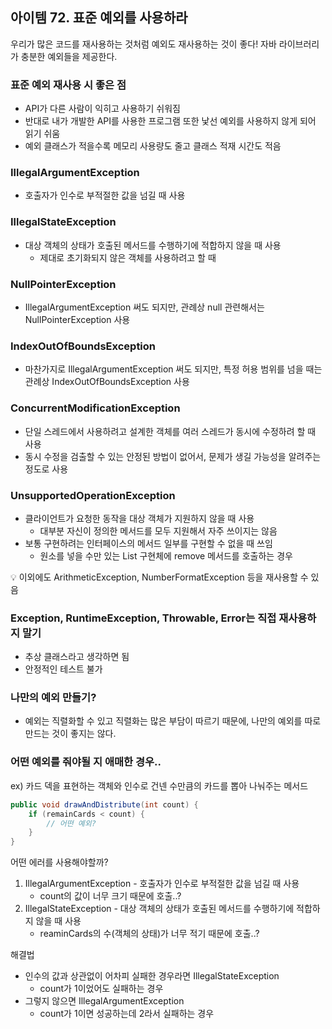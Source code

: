 ## 아이템 72. 표준 예외를 사용하라

우리가 많은 코드를 재사용하는 것처럼 예외도 재사용하는 것이 좋다! 자바 라이브러리가 충분한 예외들을 제공한다.

### 표준 예외 재사용 시 좋은 점

- API가 다른 사람이 익히고 사용하기 쉬워짐
- 반대로 내가 개발한 API를 사용한 프로그램 또한 낯선 예외를 사용하지 않게 되어 읽기 쉬움
- 예외 클래스가 적을수록 메모리 사용량도 줄고 클래스 적재 시간도 적음

### IllegalArgumentException

- 호출자가 인수로 부적절한 값을 넘길 때 사용

### IllegalStateException

- 대상 객체의 상태가 호출된 메서드를 수행하기에 적합하지 않을 때 사용
    - 제대로 초기화되지 않은 객체를 사용하려고 할 때

### NullPointerException

- IllegalArgumentException 써도 되지만, 관례상 null 관련해서는 NullPointerException 사용

### IndexOutOfBoundsException

- 마찬가지로 IllegalArgumentException 써도 되지만, 특정 허용 범위를 넘을 때는 관례상 IndexOutOfBoundsException 사용

### ConcurrentModificationException

- 단일 스레드에서 사용하려고 설계한 객체를 여러 스레드가 동시에 수정하려 할 때 사용
- 동시 수정을 검출할 수 있는 안정된 방법이 없어서, 문제가 생길 가능성을 알려주는 정도로 사용

### UnsupportedOperationException

- 클라이언트가 요청한 동작을 대상 객체가 지원하지 않을 때 사용
    - 대부분 자신이 정의한 메서드를 모두 지원해서 자주 쓰이지는 않음
- 보통 구현하려는 인터페이스의 메서드 일부를 구현할 수 없을 때 쓰임
    - 원소를 넣을 수만 있는 List 구현체에 remove 메서드를 호출하는 경우

<aside>
💡 이외에도 ArithmeticException, NumberFormatException 등을 재사용할 수 있음

</aside>

### Exception, RuntimeException, Throwable, Error는 직접 재사용하지 말기

- 추상 클래스라고 생각하면 됨
- 안정적인 테스트 불가

### 나만의 예외 만들기?

- 예외는 직렬화할 수 있고 직렬화는 많은 부담이 따르기 때문에, 나만의 예외를 따로 만드는 것이 좋지는 않다.

### 어떤 예외를 줘야될 지 애매한 경우..

ex) 카드 덱을 표현하는 객체와 인수로 건넨 수만큼의 카드를 뽑아 나눠주는 메서드

```java
public void drawAndDistribute(int count) {
	if (remainCards < count) {
		// 어떤 예외?	
	}
}
```

어떤 에러를 사용해야할까?

1. IllegalArgumentException - 호출자가 인수로 부적절한 값을 넘길 때 사용
    - count의 값이 너무 크기 때문에 호출..?
2. IllegalStateException - 대상 객체의 상태가 호출된 메서드를 수행하기에 적합하지 않을 때 사용
    - reaminCards의 수(객체의 상태)가 너무 적기 때문에 호출..?

해결법

- 인수의 값과 상관없이 어차피 실패한 경우라면 IllegalStateException
    - count가 1이었어도 실패하는 경우
- 그렇지 않으면 IllegalArgumentException
    - count가 1이면 성공하는데 2라서 실패하는 경우